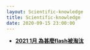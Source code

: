 ```yaml
---
layout: Scientific-knowledge
title: Scientific-knowledge
date: 2020-09-15 23:00:00
---
```


- [**2021 1月 為甚麼flash被淘汰**](/blog/2021/01/28/為甚麼flash被淘汰/)
